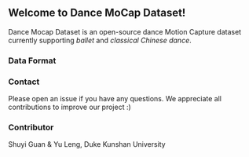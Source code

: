 ## Welcome to Dance MoCap Dataset!

Dance Mocap Dataset is an open-source dance Motion Capture dataset currently supporting *ballet* and *classical Chinese dance*.

### Data Format

### Contact 
Please open an issue if you have any questions. We appreciate all contributions to improve our project :)

### Contributor
Shuyi Guan & Yu Leng, Duke Kunshan University
